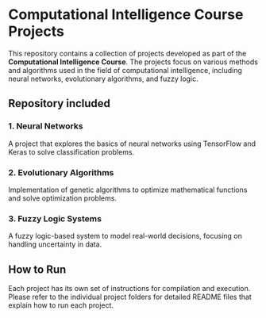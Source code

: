 
# Computational Intelligence Course Projects

This repository contains a collection of projects developed as part of the **Computational Intelligence Course**. The projects focus on various methods and algorithms used in the field of computational intelligence, including neural networks, evolutionary algorithms, and fuzzy logic.

## Repository included

### 1. **Neural Networks**
A project that explores the basics of neural networks using TensorFlow and Keras to solve classification problems.
### 2. **Evolutionary Algorithms**
Implementation of genetic algorithms to optimize mathematical functions and solve optimization problems.
### 3. **Fuzzy Logic Systems**
A fuzzy logic-based system to model real-world decisions, focusing on handling uncertainty in data.

## How to Run
Each project has its own set of instructions for compilation and execution. Please refer to the individual project folders for detailed README files that explain how to run each project.
